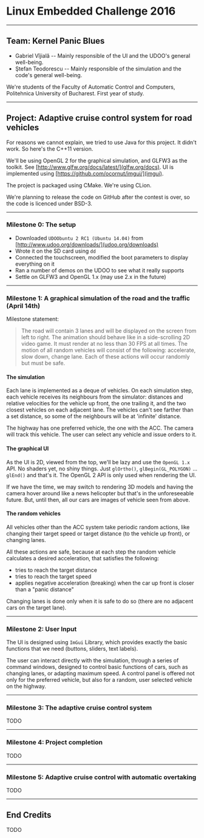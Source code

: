 # Linux Embedded Challenge 2016

-------------------------------------------------------------------------------------------------------

## Team: Kernel Panic Blues

- Gabriel Vîjială -- Mainly responsible of the UI and the UDOO's general well-being.
- Ştefan Teodorescu -- Mainly responsible of the simulation and the code's general well-being.

We're students of the Faculty of Automatic Control and Computers, Politehnica University of Bucharest. 
First year of study.


-------------------------------------------------------------------------------------------------------

## Project: Adaptive cruise control system for road vehicles

For reasons we cannot explain, we tried to use Java for this project.
It didn't work. So here's the C++11 version.

We'll be using OpenGL 2 for the graphical simulation, and GLFW3 as the toolkit.
See [http://www.glfw.org/docs/latest/](glfw.org/docs). 
UI is implemented using [https://github.com/ocornut/imgui/](imgui).

The project is packaged using CMake. We're using CLion.

We're planning to release the code on GitHub after the contest is over, so the code is
licenced under BSD-3.


-------------------------------------------------------------------------------------------------------
### Milestone 0: The setup

- Downloaded `UDOObuntu 2 RC1 (Ubuntu 14.04)` from [http://www.udoo.org/downloads/](udoo.org/downloads)
- Wrote it on the SD card using `dd`
- Connected the touchscreen, modified the boot parameters to display everything on it
- Ran a number of demos on the UDOO to see what it really supports
- Settle on GLFW3 and OpenGL 1.x (may use 2.x in the future)


-------------------------------------------------------------------------------------------------------

### Milestone 1: A graphical simulation of the road and the traffic (April 14th)

Milestone statement:

> The road will contain 3 lanes and will be displayed on the screen from left to right.
> The animation should behave like in a side-scrolling 2D video game.
> It must render at no less than 30 FPS at all times.
> The motion of all random vehicles will consist of the following: accelerate, slow down, change lane.
> Each of these actions will occur randomly but must be safe.


#### The simulation

Each lane is implemented as a deque of vehicles.
On each simulation step, each vehicle receives its neighbours from the simulator: distances and relative 
velocities for the vehicle up front, the one trailing it, and the two closest vehicles on each adjacent lane.
The vehicles can't see farther than a set distance, so some of the neighbours will be at 'infinite' distance.

The highway has one preferred vehicle, the one with the ACC. The camera will track this vehicle.
The user can select any vehicle and issue orders to it.

#### The graphical UI

As the UI is 2D, viewed from the top, we'll be lazy and use the `OpenGL 1.x` API.
No shaders yet, no shiny things. Just `glOrtho()`, `glBegin(GL_POLYGON)` ... `glEnd()` and that's it.
The OpenGL 2 API is only used when rendering the UI.

If we have the time, we may switch to rendering 3D models and having the camera hover around
like a news helicopter but that's in the unforeseeable future.
But, until then, all our cars are images of vehicle seen from above.


#### The random vehicles

All vehicles other than the ACC system take periodic random actions, like changing their target
speed or target distance (to the vehicle up front), or changing lanes.

All these actions are safe, because at each step the random vehicle calculates a desired acceleration,
that satisfies the following: 

- tries to reach the target distance
- tries to reach the target speed
- applies negative acceleration (breaking) when the car up front is closer than a "panic distance"

Changing lanes is done only when it is safe to do so (there are no adjacent cars on the target lane).


-------------------------------------------------------------------------------------------------------

### Milestone 2: User Input

The UI is designed using `ImGui` Library, which provides exactly the basic functions that we need
(buttons, sliders, text labels).

The user can interact directly with the simulation, through a series
of command windows, designed to control basic functions of cars, such as changing lanes,
or adapting maximum speed.
A control panel is offered not only for the preferred vehicle, but also for a random,
user selected vehicle on the highway.


-------------------------------------------------------------------------------------------------------

### Milestone 3: The adaptive cruise control system

TODO


-------------------------------------------------------------------------------------------------------

### Milestone 4: Project completion

TODO

-------------------------------------------------------------------------------------------------------

### Milestone 5: Adaptive cruise control with automatic overtaking

TODO

-------------------------------------------------------------------------------------------------------

## End Credits

TODO